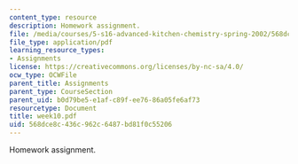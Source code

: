 ```yaml
---
content_type: resource
description: Homework assignment.
file: /media/courses/5-s16-advanced-kitchen-chemistry-spring-2002/568dce8c436c962c6487bd81f0c55206_week10.pdf
file_type: application/pdf
learning_resource_types:
- Assignments
license: https://creativecommons.org/licenses/by-nc-sa/4.0/
ocw_type: OCWFile
parent_title: Assignments
parent_type: CourseSection
parent_uid: b0d79be5-e1af-c89f-ee76-86a05fe6af73
resourcetype: Document
title: week10.pdf
uid: 568dce8c-436c-962c-6487-bd81f0c55206
---
```

Homework assignment.